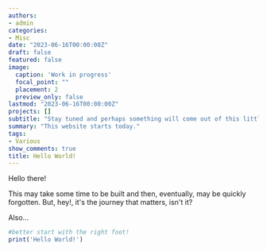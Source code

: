 ```yaml
---
authors:
- admin
categories:
- Misc
date: "2023-06-16T00:00:00Z"
draft: false
featured: false
image:
  caption: 'Work in progress'
  focal_point: ""
  placement: 2
  preview_only: false
lastmod: "2023-06-16T00:00:00Z"
projects: []
subtitle: "Stay tuned and perhaps something will come out of this little side-project, ;) "
summary: "This website starts today."
tags:
- Various
show_comments: true
title: Hello World!
---
```



Hello there! 

This may take some time to be built and then, eventually, may be quickly forgotten. But, hey!, it's the journey that matters, isn't it?  

Also...

```r
#better start with the right foot!
print('Hello World!')

```
